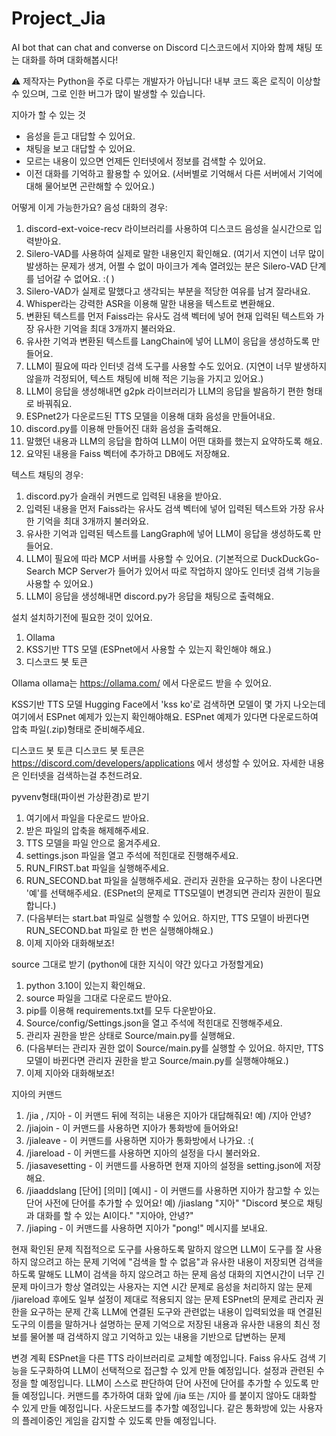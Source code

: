 # Project_Jia
AI bot that can chat and converse on Discord
디스코드에서 지아와 함께 채팅 또는 대화를 하며 대화해봅시다!

⚠️ 제작자는 Python을 주로 다루는 개발자가 아닙니다! 내부 코드 혹은 로직이 이상할 수 있으며, 그로 인한 버그가 많이 발생할 수 있습니다.

지아가 할 수 있는 것
- 음성을 듣고 대답할 수 있어요.
- 채팅을 보고 대답할 수 있어요.
- 모르는 내용이 있으면 언제든 인터넷에서 정보를 검색할 수 있어요.
- 이전 대화를 기억하고 활용할 수 있어요. (서버별로 기억해서 다른 서버에서 기억에 대해 물어보면 곤란해할 수 있어요.)

어떻게 이게 가능한가요?
음성 대화의 경우:
1. discord-ext-voice-recv 라이브러리를 사용하여 디스코드 음성을 실시간으로 입력받아요.
2. Silero-VAD를 사용하여 실제로 말한 내용인지 확인해요. (여기서 지연이 너무 많이 발생하는 문제가 생겨, 어쩔 수 없이 마이크가 계속 열려있는 분은 Silero-VAD 단계를 넘어갈 수 없어요. :( )
3. Silero-VAD가 실제로 말했다고 생각되는 부분을 적당한 여유를 남겨 잘라내요.
4. Whisper라는 강력한 ASR을 이용해 말한 내용을 텍스트로 변환해요.
5. 변환된 텍스트를 먼저 Faiss라는 유사도 검색 벡터에 넣어 현재 입력된 텍스트와 가장 유사한 기억을 최대 3개까지 불러와요.
6. 유사한 기억과 변환된 텍스트를 LangChain에 넣어 LLM이 응답을 생성하도록 만들어요.
7. LLM이 필요에 따라 인터넷 검색 도구를 사용할 수도 있어요. (지연이 너무 발생하지 않을까 걱정되어, 텍스트 채팅에 비해 적은 기능을 가지고 있어요.)
8. LLM이 응답을 생성해내면 g2pk 라이브러리가 LLM의 응답을 발음하기 편한 형태로 바꿔줘요.
9. ESPnet2가 다운로드된 TTS 모델을 이용해 대화 음성을 만들어내요.
10. discord.py를 이용해 만들어진 대화 음성을 출력해요.
11. 말했던 내용과 LLM의 응답을 합하여 LLM이 어떤 대화를 했는지 요약하도록 해요.
12. 요약된 내용을 Faiss 벡터에 추가하고 DB에도 저장해요.

텍스트 채팅의 경우:
1. discord.py가 슬래쉬 커멘드로 입력된 내용을 받아요.
2. 입력된 내용을 먼저 Faiss라는 유사도 검색 벡터에 넣어 입력된 텍스트와 가장 유사한 기억을 최대 3개까지 불러와요.
3. 유사한 기억과 입력된 텍스트를 LangGraph에 넣어 LLM이 응답을 생성하도록 만들어요.
4. LLM이 필요에 따라 MCP 서버를 사용할 수 있어요. (기본적으로 DuckDuckGo-Search MCP Server가 들어가 있어서 따로 작업하지 않아도 인터넷 검색 기능을 사용할 수 있어요.)
5. LLM이 응답을 생성해내면 discord.py가 응답을 채팅으로 출력해요.


설치
설치하기전에 필요한 것이 있어요.
1. Ollama
2. KSS기반 TTS 모델 (ESPnet에서 사용할 수 있는지 확인해야 해요.)
3. 디스코드 봇 토큰

Ollama
ollama는 https://ollama.com/ 에서 다운로드 받을 수 있어요.

KSS기반 TTS 모델
Hugging Face에서 'kss ko'로 검색하면 모델이 몇 가지 나오는데 여기에서 ESPnet 예제가 있는지 확인해야해요. ESPnet 예제가 있다면 다운로드하여 압축 파일(.zip)형태로 준비해주세요.

디스코드 봇 토큰
디스코드 봇 토큰은 https://discord.com/developers/applications 에서 생성할 수 있어요. 자세한 내용은 인터넷을 검색하는걸 추천드려요.

pyvenv형태(파이썬 가상환경)로 받기
1. 여기에서 파일을 다운로드 받아요.
2. 받은 파일의 압축을 해제해주세요.
3. TTS 모델을 파일 안으로 옮겨주세요.
4. settings.json 파일을 열고 주석에 적힌대로 진행해주세요.
5. RUN_FIRST.bat 파일을 실행해주세요.
6. RUN_SECOND.bat 파일을 실행해주세요. 관리자 권한을 요구하는 창이 나온다면 '예'를 선택해주세요. (ESPnet의 문제로 TTS모델이 변경되면 관리자 권한이 필요합니다.)
7. (다음부터는 start.bat 파일로 실행할 수 있어요. 하지만, TTS 모델이 바뀐다면 RUN_SECOND.bat 파일로 한 번은 실행해야해요.)
8. 이제 지아와 대화해보죠!

source 그대로 받기 (python에 대한 지식이 약간 있다고 가정할게요)
1. python 3.10이 있는지 확인해요.
2. source 파일을 그대로 다운로드 받아요.
3. pip를 이용해 requirements.txt를 모두 다운받아요.
4. Source/config/Settings.json을 열고 주석에 적힌대로 진행해주세요.
5. 관리자 권한을 받은 상태로 Source/main.py를 실행해요.
6. (다음부터는 관리자 권한 없이 Source/main.py를 실행할 수 있어요. 하지만, TTS 모델이 바뀐다면 관리자 권한을 받고 Source/main.py를 실행해야해요.)
7. 이제 지아와 대화해보죠!


지아의 커맨드
1. /jia ,  /지아                    -  이 커맨드 뒤에 적히는 내용은 지아가 대답해줘요! 예) /지아 안녕?
2. /jiajoin                         -  이 커맨드를 사용하면 지아가 통화방에 들어와요!
3. /jialeave                        -  이 커맨드를 사용하면 지아가 통화방에서 나가요. :(
4. /jiareload                       -  이 커맨드를 사용하면 지아의 설정을 다시 불러와요.
5. /jiasavesetting                  -  이 커맨드를 사용하면 현재 지아의 설정을 setting.json에 저장해요.
6. /jiaaddslang [단어] [의미] [예시] -  이 커맨드를 사용하면 지아가 참고할 수 있는 단어 사전에 단어를 추가할 수 있어요! 예) /jiaslang "지아" "Discord 봇으로 채팅과 대화를 할 수 있는 AI이다." "지아야, 안녕?"
7. /jiaping                         -  이 커맨드를 사용하면 지아가 "pong!" 메시지를 보내요.


현재 확인된 문제
직접적으로 도구를 사용하도록 말하지 않으면 LLM이 도구를 잘 사용하지 않으려고 하는 문제
기억에 "검색을 할 수 없음"과 유사한 내용이 저장되면 검색을 하도록 말해도 LLM이 검색을 하지 않으려고 하는 문제
음성 대화의 지연시간이 너무 긴 문제
마이크가 항상 열려있는 사용자는 지연 시간 문제로 음성을 처리하지 않는 문제
/jiareload 후에도 일부 설정이 제대로 적용되지 않는 문제
ESPnet의 문제로 관리자 권한을 요구하는 문제
간혹 LLM에 연결된 도구와 관련없는 내용이 입력되었을 때 연결된 도구의 이름을 말하거나 설명하는 문제
기억으로 저장된 내용과 유사한 내용의 최신 정보를 물어볼 때 검색하지 않고 기억하고 있는 내용을 기반으로 답변하는 문제


변경 계획
ESPnet을 다른 TTS 라이브러리로 교체할 예정입니다.
Faiss 유사도 검색 기능을 도구화하여 LLM이 선택적으로 접근할 수 있게 만들 예정입니다.
설정과 관련된 수정을 할 예정입니다.
LLM이 스스로 판단하여 단어 사전에 단어를 추가할 수 있도록 만들 예정입니다.
커맨드를 추가하여 대화 앞에 /jia 또는 /지아 를 붙이지 않아도 대화할 수 있게 만들 예정입니다.
사운드보드를 추가할 예정입니다.
같은 통화방에 있는 사용자의 플레이중인 게임을 감지할 수 있도록 만들 예정입니다.
